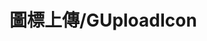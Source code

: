 <script setup>
import {ref , onMounted , computed  } from 'vue';
import demo from './demo.vue'

const source = ref(null);
const sourceComputed = computed(()=>{
    return ` 
\`\`\` javascript 
${source.value}  
\`\`\`
`;
})

onMounted(async() => {
    source.value = (await import(`./demo.vue?raw`)).default;
})
</script>

<demo />


<!-- 正文开始 -->

# 圖標上傳/GUploadIcon 

<v-md-editor v-model="sourceComputed" mode="preview" />
